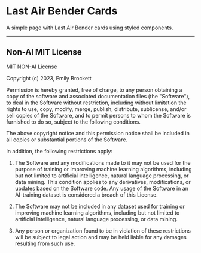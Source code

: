 # Last Air Bender Cards

A simple page with Last Air Bender cards using styled components.

---

## Non-AI MIT License

MIT NON-AI License

Copyright (c) 2023, Emily Brockett

Permission is hereby granted, free of charge, to any person obtaining a copy of the software and associated documentation files (the "Software"),
to deal in the Software without restriction, including without limitation the rights to use, copy, modify, merge, publish, distribute, sublicense,
and/or sell copies of the Software, and to permit persons to whom the Software is furnished to do so, subject to the following conditions.

The above copyright notice and this permission notice shall be included in all copies or substantial portions of the Software.

In addition, the following restrictions apply:

1. The Software and any modifications made to it may not be used for the purpose of training or improving machine learning algorithms,
   including but not limited to artificial intelligence, natural language processing, or data mining. This condition applies to any derivatives,
   modifications, or updates based on the Software code. Any usage of the Software in an AI-training dataset is considered a breach of this License.

2. The Software may not be included in any dataset used for training or improving machine learning algorithms,
   including but not limited to artificial intelligence, natural language processing, or data mining.

3. Any person or organization found to be in violation of these restrictions will be subject to legal action and may be held liable
   for any damages resulting from such use.
